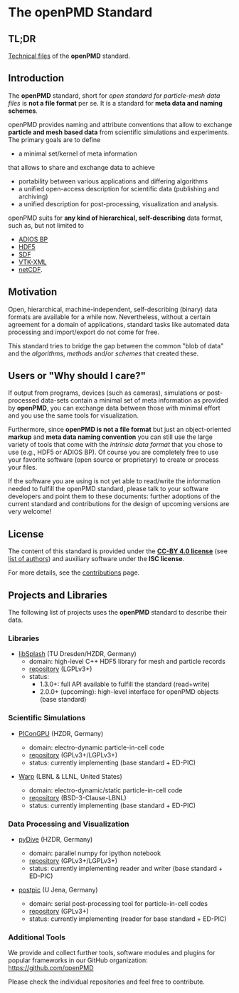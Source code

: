 The openPMD Standard
======================


TL;DR
-----

[Technical files](STANDARD.md) of the **openPMD** standard.


Introduction
------------

The **openPMD** standard, short for
  *open standard for particle-mesh data files*
is **not a file format** per se.
It is a standard for **meta data and naming schemes**.

openPMD provides naming and attribute conventions that allow to exchange
**particle and mesh based data** from scientific simulations and experiments.
The primary goals are to define

  - a minimal set/kernel of meta information

that allows to share and exchange data to achieve

  - portability between various applications and differing algorithms
  - a unified open-access description for scientific data (publishing and archiving)
  - a unified description for post-processing, visualization and analysis.

openPMD suits for **any kind of hierarchical, self-describing** data format,
such as, but not limited to

  - [ADIOS BP](https://www.olcf.ornl.gov/center-projects/adios/)
  - [HDF5](http://hdfgroup.org/HDF5/)
  - [SDF](http://ccpforge.cse.rl.ac.uk/gf/project/epoch/)
  - [VTK-XML](http://www.vtk.org/VTK/img/file-formats.pdf)
  - [netCDF](http://www.unidata.ucar.edu/software/netcdf/).


Motivation
----------

Open, hierarchical, machine-independent, self-describing (binary) data formats
are available for a while now. Nevertheless, without a certain agreement for
a domain of applications, standard tasks like automated data processing and
import/export do not come for free.

This standard tries to bridge the gap between the common "blob of data"
and the *algorithms*, *methods* and/or *schemes* that created these.


Users or "Why should I care?"
-----------------------------

If output from programs, devices (such as cameras), simulations or
post-processed data-sets contain a minimal set of meta information as provided
by **openPMD**, you can exchange data between those with minimal effort and you
use the same tools for visualization.

Furthermore, since **openPMD is not a file format** but just an object-oriented
**markup** and **meta data naming convention** you can still use the large
variety of tools that come with the *intrinsic data format* that you chose
to use (e.g., HDF5 or ADIOS BP). Of course you are completely free to use your
favorite software (open source or proprietary) to create or process your files.

If the software you are using is not yet able to read/write the information
needed to fulfill the openPMD standard, please talk to your software developers
and point them to these documents: further adoptions of the current standard
and contributions for the design of upcoming versions are very welcome!


License
-------

The content of this standard is provided under the
[**CC-BY 4.0 license**](http://creativecommons.org/licenses/by/4.0/)
(see [list of authors](AUTHORS.md))
and auxiliary software under the **ISC license**.

For more details, see the [contributions](CONTRIBUTING.md) page.


Projects and Libraries
----------------------

The following list of projects uses the
**openPMD** standard to describe their data.

### Libraries

- [libSplash](https://github.com/ComputationalRadiationPhysics/libSplash) (TU Dresden/HZDR, Germany)
  - domain: high-level C++ HDF5 library for mesh and particle records
  - [repository](https://github.com/ComputationalRadiationPhysics/libSplash) (LGPLv3+)
  - status:
    - 1.3.0+: full API available to fulfill the standard (read+write)
    - 2.0.0+ (upcoming): high-level interface for openPMD objects (base standard)

### Scientific Simulations

- [PIConGPU](http://picongpu.hzdr.de) (HZDR, Germany)
  - domain: electro-dynamic particle-in-cell code
  - [repository](https://github.com/ComputationalRadiationPhysics/picongpu) (GPLv3+/LGPLv3+)
  - status: currently implementing (base standard + ED-PIC)

- [Warp](http://warp.lbl.gov) (LBNL & LLNL, United States)
  - domain: electro-dynamic/static particle-in-cell code
  - [repository](https://bitbucket.org/berkeleylab/warp) (BSD-3-Clause-LBNL)
  - status: currently implementing (base standard + ED-PIC)

### Data Processing and Visualization

- [pyDive](https://github.com/ComputationalRadiationPhysics/pyDive) (HZDR, Germany)
  - domain: parallel numpy for ipython notebook
  - [repository](https://github.com/ComputationalRadiationPhysics/pyDive) (GPLv3+/LGPLv3+)
  - status: currently implementing reader and writer (base standard + ED-PIC)

- [postpic](https://github.com/skuschel/postpic) (U Jena, Germany)
  - domain: serial post-processing tool for particle-in-cell codes
  - [repository](https://github.com/skuschel/postpic) (GPLv3+)
  - status: currently implementing (reader for base standard + ED-PIC)

### Additional Tools

We provide and collect further tools, software modules and plugins for popular
frameworks in our GitHub organization:
  https://github.com/openPMD

Please check the individual repositories and feel free to contribute.
